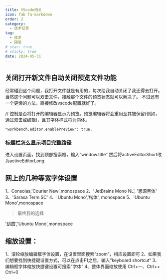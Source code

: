 ```yaml
---
title: VScode相关
icon: fab fa-markdown
order: 2
category:
  - 技术记录
tag:
  - 技术
  - 随笔
# star: true
# sticky: true
date: 2024-05-31
---
```


## 关闭打开新文件自动关闭预览文件功能

经常碰到这个问题，我打开文件就是有用的，每次给我自动关闭了我还得去打开。
当然这个问题可以双击文件，接触那个文件的预览状态就可以解决了。
不过还有一个更懒的方法，直接修改vscode配置就好了。

// 控制是否将打开的编辑器显示为预览。预览编辑器将会重用至其被保留(例如，通过双击或编辑)，且其字体样式将为斜体。

```
"workbench.editor.enablePreview": true,
```



### 标题栏怎么显示项目完整路径
进入设置页面，找到顶部搜索框，输入“window.title”
然后将activeEditorShort改为activeEditorLong

## 网上的几种等宽字体设置
1、Consolas,'Courier New',monospace
2、'JetBrains Mono NL', '思源黑体'
3、'Sarasa Term SC'
4、'Ubuntu Mono','楷体', monospace
5、'Ubuntu Mono',monospace

> 最终我的选择

 '幼圆','Ubuntu Mono',monospace



## 缩放设置：
1、滚轮缩放编辑框字体设置，在设置里面搜索“zoom”，相应设置即可
2、如果我们想要找到快捷键设置方式，可以在点击F1之后，输入”keyboard shortcut“
3、编辑框字体缩放快捷键设置可搜索”字体“
4、整体界面缩放使用 Ctrl+—、Ctrl++ Ctrl+0